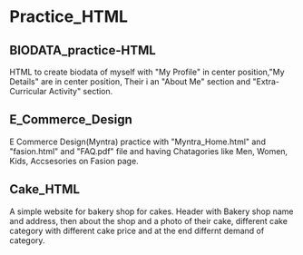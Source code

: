 # Practice_HTML


## BIODATA_practice-HTML
HTML to create biodata of myself with "My Profile" in center position,"My Details" are in center position, Their i an "About Me" section and "Extra-Curricular Activity" section. 


## E_Commerce_Design
E Commerce Design(Myntra) practice with "Myntra_Home.html" and "fasion.html" and "FAQ.pdf" file and having Chatagories like Men, Women, Kids, Accsesories on Fasion page. 


## Cake_HTML
A simple website for bakery shop for cakes. 
Header with Bakery shop name and address, then about the shop and a photo of their cake, different cake category with different cake price and at the end differnt demand of category.
